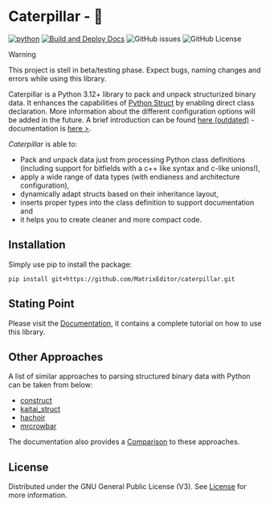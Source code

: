 # Caterpillar - 🐛

[![python](https://img.shields.io/python/required-version-toml?tomlFilePath=https%3A%2F%2Fraw.githubusercontent.com%2FMatrixEditor%2Fcaterpillar%2Fmaster%2Fpyproject.toml&logo=python)](https://www.python.org/downloads/)
[![Build and Deploy Docs](https://github.com/MatrixEditor/caterpillar/actions/workflows/python-sphinx.yml/badge.svg)](https://github.com/MatrixEditor/caterpillar/actions/workflows/python-sphinx.yml)
![GitHub issues](https://img.shields.io/github/issues/MatrixEditor/caterpillar?logo=github)
![GitHub License](https://img.shields.io/github/license/MatrixEditor/caterpillar?logo=github)



> [!WARNING]
> This project is stell in beta/testing phase. Expect bugs, naming changes and errors while using this
> library.

Caterpillar is a Python 3.12+ library to pack and unpack structurized binary data. It
enhances the capabilities of [Python Struct](https://docs.python.org/3/library/struct.html)
by enabling direct class declaration. More information about the different configuration
options will be added in the future. A brief introduction can be found [here (outdated)](docs/INTRO.md) - documentation is [here >](https://matrixeditor.github.io/caterpillar/).

*Caterpillar* is able to:

* Pack and unpack data just from processing Python class definitions (including support for bitfields with a c++ like syntax and c-like unions!),
* apply a wide range of data types (with endianess and architecture configuration),
* dynamically adapt structs based on their inheritance layout,
* inserts proper types into the class definition to support documentation and
* it helps you to create cleaner and more compact code.

## Installation

Simply use pip to install the package:
```console
pip install git+https://github.com/MatrixEditor/caterpillar.git
```

## Stating Point

Please visit the [Documentation](https://matrixeditor.github.io/caterpillar/), it contains a complete tutorial on how to use this library.

## Other Approaches

A list of similar approaches to parsing structured binary data with Python can be taken from below:

* [construct](https://github.com/construct/construct)
* [kaitai_struct](https://github.com/kaitai-io/kaitai_struct)
* [hachoir](https://hachoir.readthedocs.io/en/latest/)
* [mrcrowbar](https://github.com/moralrecordings/mrcrowbar)

The documentation also provides a [Comparison](https://matrixeditor.github.io/caterpillar/reference/introduction.html#comparison)
to these approaches.

## License

Distributed under the GNU General Public License (V3). See [License](LICENSE) for more information.